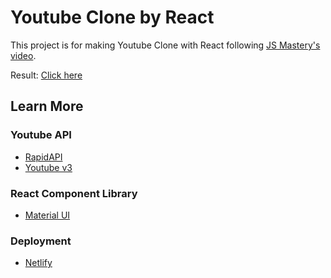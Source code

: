 # Youtube Clone by React

This project is for making Youtube Clone with React following [JS Mastery's video](https://www.youtube.com/watch?v=FHTbsZEJspU).

Result: [Click here](https://phenomenal-llama-26b21f.netlify.app/)


## Learn More

### Youtube API

- [RapidAPI](https://rapidapi.com/hub)
- [Youtube v3](https://rapidapi.com/ytdlfree/api/youtube-v31?utm_source=youtube.com%2FJavaScriptMastery&utm_medium=referral&utm_campaign=DevRel)

### React Component Library

- [Material UI](https://mui.com/material-ui/getting-started/)

### Deployment

- [Netlify](https://www.netlify.com/)
